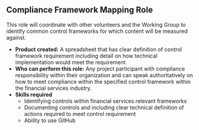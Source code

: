 ## Compliance Framework Mapping Role

This role will coordinate with other volunteers and the Working Group to identify common control frameworks for which content will be measured against.

* **Product created:** A spreadsheet that has clear definition of control framework requirement including detail on how technical implementation would meet the requirement.
* **Who can perform this role:** Any project participant with compliance responsibility within their organization and can speak authoritatively on how to meet compliance within the specified control framework within the financial services industry.
* **Skills required**
  * Identifying controls within financial services relevant frameworks
  * Documenting controls and including clear technical definition of actions required to meet control requirement
  * Ability to use GitHub